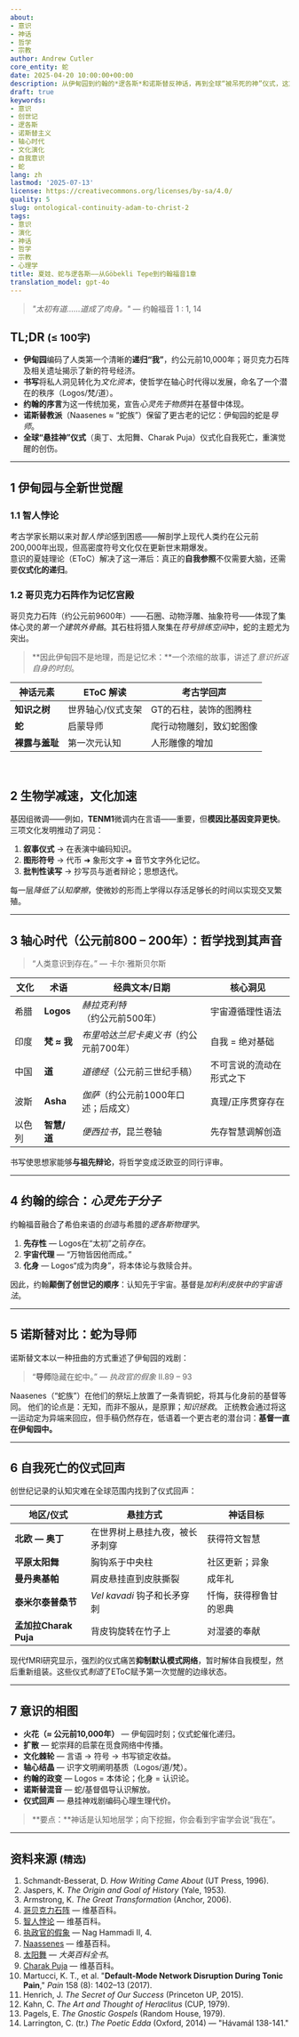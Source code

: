 ```yaml
---
about:
- 意识
- 神话
- 哲学
- 宗教
author: Andrew Cutler
core_entity: 蛇
date: 2025-04-20 10:00:00+00:00
description: 从伊甸园到约翰的*逻各斯*和诺斯替反神话，再到全球“被吊死的神”仪式，这篇文章重建了反身意识如何出现、迭代并最终自我理论化。
draft: true
keywords:
- 意识
- 创世记
- 逻各斯
- 诺斯替主义
- 轴心时代
- 文化演化
- 自我意识
- 蛇
lang: zh
lastmod: '2025-07-13'
license: https://creativecommons.org/licenses/by-sa/4.0/
quality: 5
slug: ontological-continuity-adam-to-christ-2
tags:
- 意识
- 演化
- 神话
- 哲学
- 宗教
- 心理学
title: 夏娃、蛇与逻各斯——从Göbekli Tepe到约翰福音1章
translation_model: gpt-4o
---
```


> *"太初有道……道成了肉身。"* — 约翰福音 1 : 1, 14

## TL;DR <small>(≤ 100字)</small>

- **伊甸园**编码了人类第一个清晰的**递归“我”**，约公元前10,000年；哥贝克力石阵及相关遗址揭示了新的符号经济。
- **书写**将私人洞见转化为*文化资本*，使哲学在轴心时代得以发展，命名了一个潜在的秩序（Logos/梵/道）。
- **约翰的序言**为这一传统加冕，宣告*心灵先于物质*并在基督中体现。
- **诺斯替教派**（Naasenes ≈ “蛇族”）保留了更古老的记忆：伊甸园的蛇是*导师*。
- **全球“悬挂神”仪式**（奥丁、太阳舞、Charak Puja）仪式化自我死亡，重演觉醒的创伤。

---

## 1  伊甸园与全新世觉醒

### 1.1  智人悖论

考古学家长期以来对*智人悖论*感到困惑——解剖学上现代人类约在公元前200,000年出现，但高密度符号文化仅在更新世末期爆发。  
意识的夏娃理论（EToC）解决了这一滞后：真正的**自我参照**不仅需要大脑，还需要**仪式化的递归**。

### 1.2  哥贝克力石阵作为记忆宫殿  

哥贝克力石阵（约公元前9600年）——石圈、动物浮雕、抽象符号——体现了集体心灵的*第一个建筑外骨骼*。其石柱将猎人聚集在*符号排练空间*中，蛇的主题尤为突出。

> **因此伊甸园不是地理，而是记忆术：**一个浓缩的故事，讲述了*意识折返自身的时刻*。

| 神话元素 | EToC 解读 | 考古学回声 |
|---|---|---|
| **知识之树** | 世界轴心/仪式支架 | GT的石柱，装饰的图腾柱 |
| **蛇** | 启蒙导师 | 爬行动物雕刻，致幻蛇图像 |
| **裸露与羞耻** | 第一次元认知 | 人形雕像的增加 |

<br>

## 2 生物学减速，文化加速

基因组微调——例如，**TENM1**微调内在言语——重要，但**模因比基因变异更快**。三项文化发明推动了洞见：

1. **叙事仪式** → 在表演中编码知识。
2. **图形符号** → 代币 ➜ 象形文字 ➜ 音节文字外化记忆。
3. **批判性读写** → 抄写员与逝者辩论；思想迭代。

每一层*降低了认知摩擦*，使微妙的形而上学得以存活足够长的时间以实现交叉繁殖。

---

## 3  轴心时代（公元前800 – 200年）：哲学找到其声音

> “人类意识到存在。” — 卡尔·雅斯贝尔斯

| 文化 | 术语 | 经典文本/日期 | 核心洞见 |
|---|---|---|---|
| 希腊 | **Logos** | *赫拉克利特*（约公元前500年） | 宇宙遵循理性语法 |
| 印度 | **梵 ≈ 我** | *布里哈达兰尼卡奥义书*（约公元前700年） | 自我 = 绝对基础 |
| 中国 | **道** | *道德经*（公元前三世纪手稿） | 不可言说的流动在形式之下 |
| 波斯 | **Asha** | *伽萨*（约公元前1000年口述；后成文） | 真理/正序贯穿存在 |
| 以色列 | **智慧/道** | *便西拉书*，昆兰卷轴 | 先存智慧调解创造 |

书写使思想家能够**与祖先辩论**，将哲学变成泛欧亚的同行评审。

---

## 4  约翰的综合：*心灵先于分子*

约翰福音融合了希伯来语的*创造*与希腊的*逻各斯物理学*。

1. **先存性** — Logos在“太初”之前*存在*。
2. **宇宙代理** — “万物皆因他而成。”
3. **化身** — Logos“成为肉身”，将本体论与救赎合并。

因此，约翰**颠倒了创世记的顺序**：认知先于宇宙。基督是*加利利皮肤中的宇宙语法*。

---

## 5 诺斯替对比：蛇为导师

诺斯替文本以一种扭曲的方式重述了伊甸园的戏剧：

> “**导师**隐藏在蛇中。” — *执政官的假象* II.89 – 93

Naasenes（“蛇族”）在他们的祭坛上放置了一条青铜蛇，将其与化身前的基督等同。
他们的论点是：无知，而非不服从，是原罪；*知识拯救*。
正统教会通过将这一运动定为异端来回应，但手稿仍然存在，低语着一个更古老的潜台词：**基督一直在伊甸园中。**

---

## 6  自我死亡的仪式回声

创世纪记录的认知灾难在全球范围内找到了仪式回声：

| 地区/仪式 | 悬挂方式 | 神话目标 |
|---|---|---|
| **北欧 — 奥丁** | 在世界树上悬挂九夜，被长矛刺穿 | 获得符文智慧 |
| **平原太阳舞** | 胸钩系于中央柱 | 社区更新；异象 |
| **曼丹奥基帕** | 肩皮悬挂直到皮肤撕裂 | 成年礼 |
| **泰米尔泰普桑节** | *Vel kavadi* 钩子和长矛穿刺 | 忏悔，获得穆鲁甘的恩典 |
| **孟加拉Charak Puja** | 背皮钩旋转在竹子上 | 对湿婆的奉献 |

现代fMRI研究显示，强烈的仪式痛苦**抑制默认模式网络**，暂时解体自我模型，然后重新组装。这些仪式*制造*了EToC赋予第一次觉醒的边缘状态。

---

## 7  意识的相图

- **火花（≈ 公元前10,000年）** — 伊甸园时刻；仪式蛇催化递归。
- **扩散** — 蛇崇拜的启蒙在觅食网络中传播。
- **文化棘轮** — 言语 → 符号 → 书写锁定收益。
- **轴心结晶** — 识字文明阐明基质（Logos/道/梵）。
- **约翰的政变** — Logos = 本体论；化身 = 认识论。
- **诺斯替混音** — 蛇/基督倡导认识解放。
- **仪式回声** — 悬挂神戏剧编码心理生理代价。

> **要点：**神话是认知地层学；向下挖掘，你会看到宇宙学会说“我在”。

---

## 资料来源 <small>(精选)</small>

1. Schmandt-Besserat, D. *How Writing Came About* (UT Press, 1996).
2. Jaspers, K. *The Origin and Goal of History* (Yale, 1953).
3. Armstrong, K. *The Great Transformation* (Anchor, 2006).
4. [哥贝克力石阵](https://en.wikipedia.org/wiki/G%C3%B6bekli_Tepe) — 维基百科。
5. [智人悖论](https://en.wikipedia.org/wiki/Sapient_paradox) — 维基百科。
6. [执政官的假象](https://en.wikipedia.org/wiki/Hypostasis_of_the_Archons) — Nag Hammadi II, 4.
7. [Naassenes](https://en.wikipedia.org/wiki/Naassenes) — 维基百科。
8. [太阳舞](https://www.britannica.com/topic/Sun-Dance) — *大英百科全书*。
9. [Charak Puja](https://en.wikipedia.org/wiki/Charak_Puja) — 维基百科。
10. Martucci, K. T., et al. "**Default-Mode Network Disruption During Tonic Pain**," *Pain* 158 (8): 1402–13 (2017).
11. Henrich, J. *The Secret of Our Success* (Princeton UP, 2015).
12. Kahn, C. *The Art and Thought of Heraclitus* (CUP, 1979).
13. Pagels, E. *The Gnostic Gospels* (Random House, 1979).
14. Larrington, C. (tr.) *The Poetic Edda* (Oxford, 2014) — "Hávamál 138-141."